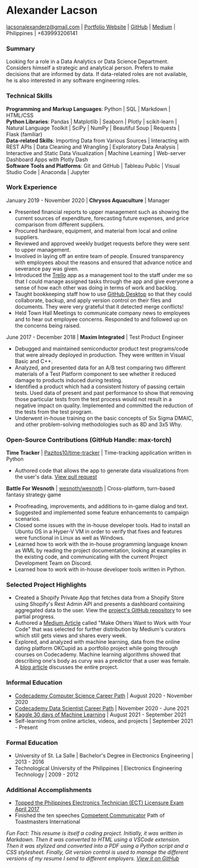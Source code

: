 # Alexander Lacson
lacsonalexanderz@gmail.com | [Portfolio Website](https://max-torch.github.io/) | 
[GitHub](https://github.com/max-torch) | [Medium](https://lacsonalexanderz.medium.com/) | Philippines | +639993206141

### Summary
Looking for a role in a Data Analytics or Data Science Department. Considers himself a strategic and analytical person. Prefers to make decisions that are informed by data. If data-related roles are not
available, he is also interested in any software engineering roles.
### Technical Skills
**Programming and Markup Languages**: Python | SQL | Markdown | HTML/CSS<br>
**Python Libraries**: Pandas | Matplotlib | Seaborn | Plotly | scikit-learn | Natural Language Toolkit | SciPy | NumPy | Beautiful Soup | Requests | Flask (familiar)<br>
**Data-related Skills**: Importing Data from Various Sources | Interacting with REST APIs | Data Cleaning and Wrangling | Exploratory Data Analysis | Interactive and Static Data Visualization | Machine Learning | Web-server Dashboard Apps with Plotly Dash<br>
**Software Tools and Platforms**: Git and GitHub | Tableau Public | Visual Studio Code | Anaconda | Jupyter<br>
### Work Experience
January 2019 - November 2020 | **Chrysos Aquaculture** | Manager
* Presented financial reports to upper management such as showing the current sources of expenditure, forecasting future expenses, and price comparison from different suppliers.
* Procured hardware, equipment, and material from local and online suppliers.
* Reviewed and approved weekly budget requests before they were sent to upper management.
* Involved in laying off an entire team of people. Ensured transparency with employees about the reasons and ensured that advance notice and severance pay was given.
* Introduced the [Trello](https://trello.com/about) app as a management tool to the staff under me so that I could manage assigned tasks through the app and give everyone a sense of how each other was doing in terms of work and backlog.
* Taught bookkeeping staff how to use [GitHub Desktop](https://desktop.github.com/) so that they could collaborate, backup, and apply version control on their files and documents. They were very grateful that it detected merge conflicts!
* Held Town Hall Meetings to communicate company news to employees and to hear out employee concerns. Responded to and followed up on the concerns being raised.

June 2017 - December 2018 | **Maxim Integrated** | Test Product Engineer
* Debugged and maintained semiconductor product test programs/code that were already deployed in production. They were written in Visual Basic and C++.
* Analyzed, and presented data for an A/B test comparing two different materials of a Test Platform component to see whether it reduced damage to products induced during testing.
* Identified a product which had a consistent history of passing certain tests. Used data of present and past performance to show that removing those particular tests from the test process would not result in a negative impact on quality. Implemented and committed the reduction of the tests from the test program.
* Underwent in-house training on the basic concepts of Six Sigma DMAIC, and other problem-solving methodologies such as 8D and 3x5 Why.
### Open-Source Contributions (GitHub Handle: max-torch)
**Time Tracker** | [Pazitos10/time-tracker](https://github.com/Pazitos10/time-tracker) | Time-tracking application written in Python
* Authored code that allows the app to generate data visualizations from the user's data. [View pull request](https://github.com/Pazitos10/time-tracker/pull/3)

**Battle For Wesnoth** | [wesnoth/wesnoth](https://github.com/wesnoth/wesnoth) | Cross-platform, turn-based fantasy strategy game
* Proofreading, improvements, and additions to in-game dialog and text.
* Suggested and implemented some feature enhancements to campaign scenarios.
* Closed some issues with the in-house developer tools. Had to install an Ubuntu OS in a Hyper-V VM in order to verify that fixes and features were functional in Linux as well as Windows.
* Learned how to work with the in-house programming language known as WML by reading the project documentation, looking at examples in the existing code, and communicating with the current Project Development Team on Discord.
* Learned how to work with in-house developer tools written in Python.
### Selected Project Highlights
* Created a Shopify Private App that fetches data from a Shopify Store using Shopify's Rest Admin API and presents a dashboard containing aggregated data to the user. View the [project's GitHub repository](https://github.com/max-torch/Custom-Shopify-Analytics) to see partial progress.
* Authored a [Medium Article](https://medium.com/codex/make-others-want-to-work-with-your-code-93bf745bd35b) called "Make Others Want to Work with Your Code" that was selected for further distribution by Medium's curators which still gets views and shares every week.
* Explored, and analyzed with machine learning, data from the online dating platform OKCupid as a portfolio project while going through courses on Codecademy. Machine learning algorithms showed that describing one's body as curvy was a predictor that a user was female. A [blog article](https://max-torch.github.io/2021/05/15/OKCupid.html) discusses the entire project.
### Informal Education
* [Codecademy Computer Science Career Path](https://www.codecademy.com/learn/paths/computer-science) | August 2020 - November 2020
* [Codecademy Data Scientist Career Path](https://www.codecademy.com/learn/paths/data-science) | November 2020 - June 2021
* [Kaggle 30 days of Machine Learning](https://www.kaggle.com/thirty-days-of-ml) | August 2021 - September 2021
* Self-learning from online articles, videos, and projects | September 2021 - Present
### Formal Education
* University of St. La Salle | Bachelor's Degree in Electronics Engineering | 2013 - 2016
* Technological University of the Philippines | Electronics Engineering Technology | 2009 - 2012
### Additional Accomplishments
* [Topped the Philippines Electronics Technician (ECT) Licensure Exam April 2017](https://www.prcboardnews.com/2017/04/top-10-passers-april-2017-ece-ect-board-exam-results.html)
* Finished the ten speeches [Competent Communicator](https://www.nytoastmasters.org/competent-communicator) Path of Toastmasters International

*Fun Fact: This resume is itself a coding project. Initially, it was written in Markdown. Then it was converted to HTML using a VSCode extension. Then it was stylized and converted into a PDF using a Python script and a CSS stylesheet. Finally, Git version control is used to manage the different versions of my resume I send to different employers. [View it on GitHub](https://github.com/max-torch/My-Resume-Generator)*






